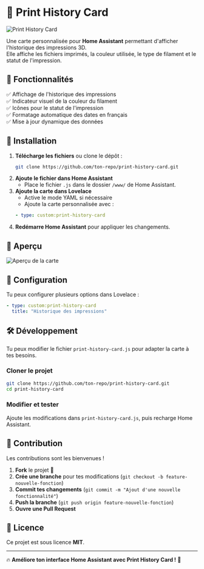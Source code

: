 # 🎨 Print History Card

![Print History Card](https://raw.githubusercontent.com/ton-repo/image-preview.png)

Une carte personnalisée pour **Home Assistant** permettant d'afficher l'historique des impressions 3D.  
Elle affiche les fichiers imprimés, la couleur utilisée, le type de filament et le statut de l'impression.

## 📌 Fonctionnalités

✅ Affichage de l'historique des impressions  
✅ Indicateur visuel de la couleur du filament  
✅ Icônes pour le statut de l'impression  
✅ Formatage automatique des dates en français  
✅ Mise à jour dynamique des données  

## 🚀 Installation

1. **Télécharge les fichiers** ou clone le dépôt :
   ```sh
   git clone https://github.com/ton-repo/print-history-card.git
   ```
2. **Ajoute le fichier dans Home Assistant**  
   - Place le fichier `.js` dans le dossier `/www/` de Home Assistant.
3. **Ajoute la carte dans Lovelace**  
   - Active le mode YAML si nécessaire  
   - Ajoute la carte personnalisée avec :  
   ```yaml
   - type: custom:print-history-card
   ```
4. **Redémarre Home Assistant** pour appliquer les changements.

## 📸 Aperçu

![Aperçu de la carte]([https://raw.githubusercontent.com/ton-repo/preview.png](https://github.com/llaull/print-history-card/blob/main/pannel.png))

## 🔧 Configuration

Tu peux configurer plusieurs options dans Lovelace :

```yaml
- type: custom:print-history-card
  title: "Historique des impressions"
```

## 🛠️ Développement

Tu peux modifier le fichier `print-history-card.js` pour adapter la carte à tes besoins.

### Cloner le projet
```sh
git clone https://github.com/ton-repo/print-history-card.git
cd print-history-card
```

### Modifier et tester
Ajoute les modifications dans `print-history-card.js`, puis recharge Home Assistant.

## 🤝 Contribution

Les contributions sont les bienvenues !  
1. **Fork** le projet 🍔  
2. **Crée une branche** pour tes modifications (`git checkout -b feature-nouvelle-fonction`)  
3. **Commit tes changements** (`git commit -m "Ajout d'une nouvelle fonctionnalité"`)  
4. **Push la branche** (`git push origin feature-nouvelle-fonction`)  
5. **Ouvre une Pull Request**  

## 🐜 Licence

Ce projet est sous licence **MIT**.  

---

🔥 **Améliore ton interface Home Assistant avec Print History Card !** 🚀


